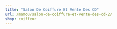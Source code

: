 ```yaml
---
title: "Salon De Coiffure Et Vente Des CD"
url: /mamou/salon-de-coiffure-et-vente-des-cd-2/
shop: coiffeur
---
```

